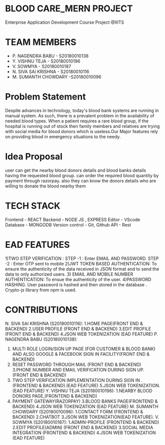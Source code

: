 # BLOOD CARE_MERN PROJECT
Enterprise Application Development Course Project @IIITS

# TEAM MEMBERS
- P. NAGENDRA BABU    - S20180010138
- Y. VISHNU TEJA      - S20180010196
- V. SOWMYA			    	   - S20180010187
- N. SIVA SAI KRISHNA - S20180010116
- M. SUMANTH CHOWDARY -S20180010096

# Problem Statement
Despite advances in technology, today's blood bank systems are running in manual system.  As such, there is a  prevalent problem  in the availability of needed blood types.
When a patient requires a rare blood group, if the hospital is running out of stock then family members and relatives are  trying  with social media for blood donors which is useless.Our Major features rely on providing blood in emergency situations to the needy. 


# Idea Proposal
user  can get  the nearby blood donors details  and blood banks  details having the requested blood group.
can order the required blood quantity by payment through razorpay.
also they can know the donors details who are willing to donate the blood nearby them

# TECH STACK
Frontend -  REACT
Backend  -  NODE JS , EXPRESS
Editor - VScode
Database - MONGODB
Version control - Git, Github
API - Rest

# EAD FEATURES
1)TWO STEP VERIFICATION : 
  STEP -1 : Enter EMAIL AND PASSWORD.
  STEP -2 : Enter OTP sent to mobile
2)JWT  TOKEN BASED AUTHENTICATION: 
  To ensure the authenticity of the data received in JSON format and to send the data to only authorized users.
3) EMAIL AND MOBILE NUMBER AUTHENTICATION:
  To ensue the authenticity of the user.
4)PASSWORD HASHING.
  User password is hashed and then stored in the database .
  Crypto-js library  from npm is used.


# CONTRIBUTIONS
N. SIVA  SAI  KRISHNA (S20180010116): 
  1.HOME PAGE(FRONT END & BACKEND)
  2.USER PROFILE (FRONT END & BACKEND)
  3.EDIT PROFILE (FRONT END & BACKEND)
  4.JSON WEB TOKENIZATION (EAD FEATURE)
P. NAGENDRA BABU (S20180010138):
  1. MULTI ROLE  LOGIN/SIGN UP PAGE (FOR CUSTOMER & BLOOD BANK)  AND ALSO GOOGLE &  FACEBOOK SIGN IN FACILITY(FRONT END & BACKEND)
  2. RESET PASSWORD THROUGH MAIL (FRONT END & BACKEND)
  3.PHONE NUMBER AND EMAIL VERIFICATION DURING SIGN UP.(FRONT END & BACKEND)
  4. TWO STEP VERIFICATION IMPLEMENTATION DURING SIGN IN . (FRONTEND & BACKEND).(EAD FEATURE)
  5.JSON WEB TOKENIZATION.(EAD FEATURE)
Y. VISHNU TEJA (S20180010196):
  1.NEARBY BLOOD DONORS PAGE,(FRONTEND & BACKEND)
  2. PAYMENT GATEWAY(RAZORPAY)
  3.BLOOD BANKS PAGE(FRONTEND & BACKEND)
  4.JSON WEB TOKENIZATION (EAD FEATURE)
M. SUMANTH  CHOWDARY (S20180010096): 
  1.CONTACT FORM (FRONTEND & BACKEND)
  2.CHATBOT
  3.JSON WEB TOKENIZATION(EAD FEATURE).
V. SOWMYA (S20180010187): 
  1.ADMIN-PROFILE (FRONTEND & BACKEND)
  2.EDIT PROFILE(ADMIN) (FRONT END & BACKEND)
  3.SOCIAL MEDIA INTEGRATION (FRONTEND & BACKEND)
  4.JSON WEB TOKENIZATION (EAD FEATURE)















